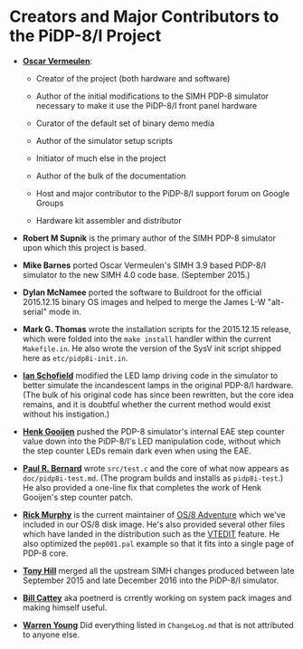 # Creators and Major Contributors to the PiDP-8/I Project

*   **[Oscar Vermeulen](mailto:oscar.vermeulen@hotmail.com)**:

    -   Creator of the project (both hardware and software)
    
    -   Author of the initial modifications to the SIMH PDP-8 simulator
        necessary to make it use the PiDP-8/I front panel hardware

    -   Curator of the default set of binary demo media

    -   Author of the simulator setup scripts

    -   Initiator of much else in the project

    -   Author of the bulk of the documentation

    -   Host and major contributor to the PiDP-8/I support forum on
        Google Groups

    -   Hardware kit assembler and distributor

*   **Robert M Supnik** is the primary author of the SIMH PDP-8
    simulator upon which this project is based.

*   **Mike Barnes** ported Oscar Vermeulen's SIMH 3.9 based PiDP-8/I
    simulator to the new SIMH 4.0 code base.  (September 2015.)

*   **Dylan McNamee** ported the software to Buildroot for the official
    2015.12.15 binary OS images and helped to merge the James L-W
    "alt-serial" mode in.

*   **Mark G. Thomas** wrote the installation scripts for the 2015.12.15
    release, which were folded into the `make install` handler within
    the current `Makefile.in`. He also wrote the version of the SysV
    init script shipped here as `etc/pidp8i-init.in`.

*   **[Ian Schofield](mailto:isysxp@gmail.com)** modified the LED lamp
    driving code in the simulator to better simulate the incandescent lamps
    in the original PDP-8/I hardware.  (The bulk of his original code
    has since been rewritten, but the core idea remains, and it is
    doubtful whether the current method would exist without his
    instigation.)

*   **[Henk Gooijen](mailto:henk.gooijen@boschrexroth.nl)** pushed the
    PDP-8 simulator's internal EAE step counter value down into the
    PiDP-8/I's LED manipulation code, without which the step counter
    LEDs remain dark even when using the EAE.

*   **[Paul R. Bernard](mailto:prb@downspout.ca)** wrote `src/test.c`
    and the core of what now appears as `doc/pidp8i-test.md`. (The program
    builds and installs as `pidp8i-test`.)  He also provided a one-line
    fix that completes the work of Henk Gooijen's step counter patch.

*   **[Rick Murphy](mailto:k1mu.nospam@gmail.com)** is the current
    maintainer of [OS/8 Adventure][advent] which we've included in our
    OS/8 disk image. He's also provided several other files which have
    landed in the distribution such as the [VTEDIT][vtedit] feature. He
    also optimized the `pep001.pal` example so that it fits into a
    single page of PDP-8 core.

*   **[Tony Hill](mailto:hill.anthony@gmail.com)** merged all the
    upstream SIMH changes produced between late September 2015 and late
    December 2016 into the PiDP-8/I simulator.

*   **[Bill Cattey](mailto:bill.cattey@gmail.com)** aka poetnerd is
    crrently working on system pack images and making himself useful.

*   **[Warren Young](mailto:tangentsoft@gmail.com)** Did everything
    listed in `ChangeLog.md` that is not attributed to anyone else.

[advent]: http://www.rickmurphy.net/advent/
[vtedit]: https://tangentsoft.com/pidp8i/wiki?name=Using+VTEDIT
